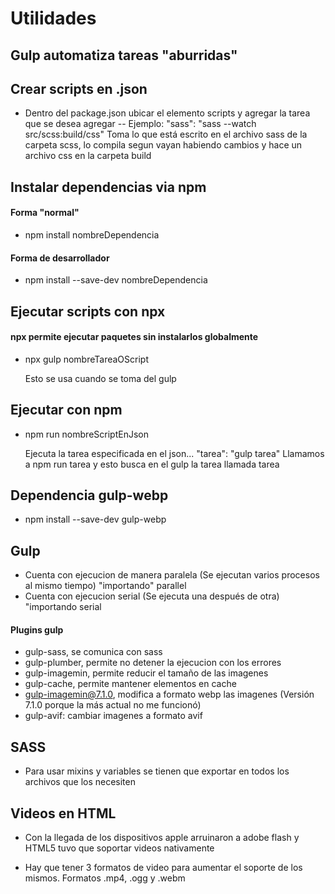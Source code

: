 # Utilidades

## Gulp automatiza tareas "aburridas"



## Crear scripts en .json

- Dentro del package.json ubicar el elemento scripts y agregar la tarea que se desea agregar
-- Ejemplo:  "sass": "sass --watch src/scss:build/css"
    Toma lo que está escrito en el archivo sass de la carpeta scss, lo compila segun vayan habiendo cambios y hace un archivo css en la carpeta build

## Instalar dependencias via npm

#### Forma "normal"
-   npm install nombreDependencia
#### Forma de desarrollador
-   npm install --save-dev nombreDependencia


## Ejecutar scripts con npx

#### npx permite ejecutar paquetes sin instalarlos globalmente

-   npx gulp nombreTareaOScript

    Esto se usa cuando se toma del gulp

## Ejecutar con npm

-   npm run nombreScriptEnJson

    Ejecuta la tarea especificada en el json...
    "tarea": "gulp tarea"
    Llamamos a npm run tarea y esto busca en el gulp la tarea llamada tarea

## Dependencia gulp-webp

-   npm install --save-dev gulp-webp


## Gulp

-   Cuenta con ejecucion de manera paralela (Se ejecutan varios procesos al mismo tiempo) "importando" parallel
-   Cuenta con ejecucion serial (Se ejecuta una después de otra) "importando serial

#### Plugins gulp

-   gulp-sass, se comunica con sass
-   gulp-plumber, permite no detener la ejecucion con los errores
-   gulp-imagemin, permite reducir el tamaño de las imagenes
-   gulp-cache, permite mantener elementos en cache
-   gulp-imagemin@7.1.0, modifica a formato webp las imagenes (Versión 7.1.0 porque la más actual no me funcionó)
-   gulp-avif: cambiar imagenes a formato avif
## SASS

-   Para usar mixins y variables se tienen que exportar en todos los archivos que los necesiten

## Videos en HTML

-  Con la llegada de los dispositivos apple arruinaron a adobe flash y HTML5 tuvo que soportar videos nativamente

-  Hay que tener 3 formatos de video para aumentar el soporte de los mismos. Formatos .mp4, .ogg y .webm